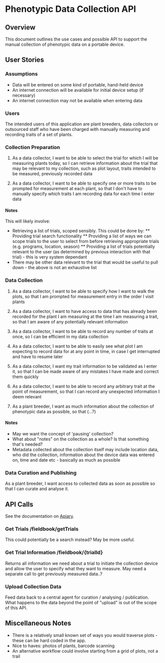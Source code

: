 # Phenotypic Data Collection API

## Overview

This document outlines the use cases and possible API to support the manual collection of phenotypic data on a portable device.

## User Stories

### Assumptions

- Data will be entered on some kind of portable, hand-held device
- An internet connection will be available for initial device setup (if necessary)
- An internet connection may not be available when entering data

### Users

The intended users of this application are plant breeders, data collectors or outsourced staff who have been charged with manually measuring and recording traits of a set of plants.

### Collection Preparation

1. As a data collector, I want to be able to select the trial for which I will be measuring plants today, so I can retrieve information about the trial that may be relevant to my collection, such as plot layout, traits intended to be measured, previously recorded data

2. As a data collector, I want to be able to specify one or more traits to be prompted for measurement at each plant, so that I don't have to manually specify which traits I am recording data for each time I enter data

#### Notes

This will likely involve:

* Retrieving a list of trials, scoped sensibly. This could be done by:
** Providing trial search functionality
** Providing a list of ways we can scope trials to the user to select from before retrieving appropriate trials (e.g. programs, location, season)
** Providing a list of trials potentially relevant to the user (as determined by previous interaction with that trial) - this is very system dependant
* There may be other data relevant to the trial that would be useful to pull down - the above is not an exhaustive list

### Data Collection

1. As a data collector, I want to be able to specify how I want to walk the plots, so that I am prompted for measurement entry in the order I visit plants

2. As a data collector, I want to have access to data that has already been recorded for the plant I am measuring at the time I am measuring a trait, so that I am aware of any potentially relevant information

4. As a data collector, I want to be able to record any number of traits at once, so I can be efficient in my data collection

5. As a data collector, I want to be able to easily see what plot I am expecting to record data for at any point in time, in case I get interrupted and have to resume later

6. As a data collector, I want my trait information to be validated as I enter it, so that I can be made aware of any mistakes I have made and correct them quickly

7. As a data collector, I want to be able to record any arbitrary trait at the point of measurement, so that I can record any unexpected information I deem relevant

8. As a plant breeder, I want as much information about the collection of phenotypic data as possible, so that (...?)

#### Notes

* May we want the concept of 'pausing' collection?
* What about "notes" on the collection as a whole? Is that something that's needed?
* Metadata collected about the collection itself may include location data, who did the collection, information about the device data was entered on, time and date etc - basically as much as possible

### Data Curation and Publishing

As a plant breeder, I want access to collected data as soon as possible so that I can curate and analyse it.

## API Calls

See the documentation on [Apiary](http://docs.fieldbook.apiary.io/).

### Get Trials /fieldbook/getTrials

This could potentially be a search instead? May be more useful.

### Get Trial Information /fieldbook/{trialId}

Returns all information we need about a trial to initiate the collection device and allow the user to specify what they want to measure. May need a separate call to get previously measured data..?

### Upload Collection Data

Feed data back to a central agent for curation / analysing / publication. What happens to the data beyond the point of "upload" is out of the scope of this API.

## Miscellaneous Notes

- There is a relatively small known set of ways you would traverse plots - these can be hard coded in the app.
- Nice to haves: photos of plants, barcode scanning
- An alternative workflow could involve starting from a grid of plots, not a trail

